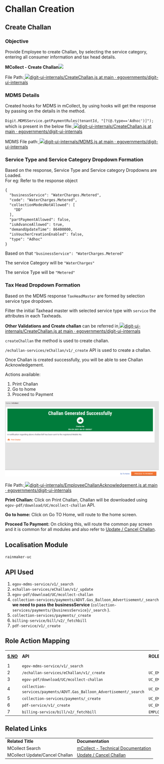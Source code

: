 # Challan Creation

## **Create Challan**

### **Objective**

Provide Employee to create Challan, by selecting the service category, entering all consumer information and tax head details.

**MCollect - Create Challan**![](blob:https://digit-discuss.atlassian.net/ca892647-2509-462c-8aa4-126430b699df#media-blob-url=true\&id=36779bf0-e155-456d-84d3-20d0a3c5e4db\&collection=contentId-1845297183\&contextId=1845297183\&mimeType=image%2Fpng\&name=image-20210601-050414.png\&size=44228\&width=1180\&height=598)

File Path:[ ![](https://github.com/fluidicon.png)digit-ui-internals/CreateChallan.js at main · egovernments/digit-ui-internals](https://github.com/egovernments/digit-ui-internals/blob/main/packages/modules/mCollect/src/pages/employee/CreateChallan.js)

### **MDMS Details**

Created hooks for MDMS in mCollect, by using hooks will get the response by passing on the details in the method.

`Digit.MDMSService.getPaymentRules(tenantId, "[?(@.type=='Adhoc')]");` which is present in the below file:[ ![](https://github.com/fluidicon.png)digit-ui-internals/CreateChallan.js at main · egovernments/digit-ui-internals](https://github.com/egovernments/digit-ui-internals/blob/main/packages/modules/mCollect/src/pages/employee/CreateChallan.js)

MDMS File path:[ ![](https://github.com/fluidicon.png)digit-ui-internals/MDMS.js at main · egovernments/digit-ui-internals](https://github.com/egovernments/digit-ui-internals/blob/main/packages/libraries/src/services/elements/MDMS.js)

### **Service Type and Service Category Dropdown Formation**

Based on the response, Service Type and Service category Dropdowns are Loaded.\
For eg: Refer to the response object

```
{
  "businessService": "WaterCharges.Metered",
  "code": "WaterCharges.Metered",
  "collectionModesNotAllowed": [
    "DD"
  ],
  "partPaymentAllowed": false,
  "isAdvanceAllowed": true,
  "demandUpdateTime": 86400000,
  "isVoucherCreationEnabled": false,
  "type": "Adhoc"
}
```

Based on that `"businessService": "WaterCharges.Metered"`

The service Category will be `"WaterCharges"`

The service Type will be `"Metered"`

### **Tax Head Dropdown Formation**

Based on the MDMS response `TaxHeadMaster` are formed by selection service type dropdown.

Filter the initial Taxhead master with selected service type with `service` the attributes in each Taxheads.

**Other Validations and Create challan** can be referred in[ ![](https://github.com/fluidicon.png)digit-ui-internals/CreateChallan.js at main · egovernments/digit-ui-internals](https://github.com/egovernments/digit-ui-internals/blob/main/packages/modules/mCollect/src/pages/employee/CreateChallan.js)

`createChallan` the method is used to create challan.

`/echallan-services/eChallan/v1/_create` API is used to create a challan.

Once Challan is created successfully, you will be able to see Challan Acknowledgement.

Actions available:

1. Print Challan
2. Go to home
3. Proceed to Payment

![](<../../../../../.gitbook/assets/image (266).png>)

File Path:[ ![](https://github.com/fluidicon.png)digit-ui-internals/EmployeeChallanAcknowledgement.js at main · egovernments/digit-ui-internals](https://github.com/egovernments/digit-ui-internals/blob/main/packages/modules/mCollect/src/pages/employee/EmployeeChallanAcknowledgement.js)

**Print Challan:** Click on Print Challan, Challan will be downloaded using `egov-pdf/download/UC/mcollect-challan` API.

**Go to home:** Click on Go TO Home, will route to the home screen.

**Proceed To Payment:** On clicking this, will route the common pay screen and it is common for all modules and also refer to [Update / Cancel Challan](update-cancel-challan-ui-flow.md).

## **Localisation Module**

`rainmaker-uc`

## **API Used**

1. `egov-mdms-service/v1/_search`
2. `echallan-services/eChallan/v1/_update`
3. `egov-pdf/download/UC/mcollect-challan`
4. `collection-services/payments/ADVT.Gas_Balloon_Advertisement/_search` **we need to pass the businessService** (`collection-services/payments/{businessService}/_search` ).
5. `collection-services/payments/_create`
6. `billing-service/bill/v2/_fetchbill`
7. `pdf-service/v1/_create`

## **Role Action Mapping**

|                          |                                                                       |            |               |
| ------------------------ | --------------------------------------------------------------------- | ---------- | ------------- |
| [**S.NO**](http://s.no/) | **API**                                                               | **ROLES**  | **ACTION ID** |
| 1                        | `egov-mdms-service/v1/_search`                                        |            | `954`         |
| 2                        | `/echallan-services/eChallan/v1/_create`                              | `UC_EMP`   | `2112`        |
| 3                        | `egov-pdf/download/UC/mcollect-challan`                               | `UC_EMP`   | `2115`        |
| 4                        | `collection-services/payments/ADVT.Gas_Balloon_Advertisement/_search` | `UC_EMP`   | `2138`        |
| 5                        | `collection-services/payments/_create`                                | `UC_EMP`   | `1862`        |
| 6                        | `pdf-service/v1/_create`                                              | `UC_EMP`   | `1834`        |
| 7                        | `billing-service/bill/v2/_fetchbill`                                  | `EMPLOYEE` | `1862`        |

## **Related Links**

|                                |                                                             |
| ------------------------------ | ----------------------------------------------------------- |
| **Related Title**              | **Documentation**                                           |
| MCollect Search                | [mCollect - Technical Documentation](mcollect-ui-flow.md)   |
| MCollect Update/Cancel Challan | [Update / Cancel Challan](update-cancel-challan-ui-flow.md) |
